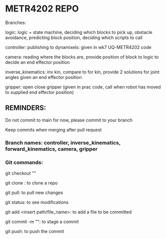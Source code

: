# METR4202 REPO

Branches:

logic: logic + state machine, deciding which blocks to pick up, obstacle avoidance, predicting block position, deciding which scripts to call

controller: publishing to dynamixels: given in wk7 UQ-METR4202 code

camera: reading where the blocks are, provide position of block to logic to decide an end effector position

inverse_kinematics: inv kin, compare to for kin, provide 2 solutions for joint angles given an end effector position

gripper: open close gripper (given in prac code, call when robot has moved to supplied end effector position)



## REMINDERS: 
Do not commit to main for now, please commit to your branch

Keep commits when merging after pull request

### Branch names: controller, inverse_kinematics, forward_kinematics, camera, gripper

### Git commands:

git checkout "<insert branch name>"

git clone <insert link>: to clone a repo 

git pull: to pull new changes

git status: to see modifications

git add <insert path/file_name>: to add a file to be committed

git commit -m "<insert commit msg>": to stage a commit

git push: to push the commit 

